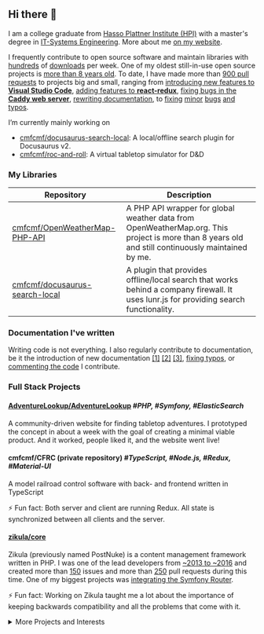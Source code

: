 ## Hi there 👋

I am a college graduate from [Hasso Plattner Institute (HPI)](https://hpi.de/en) with a master's degree in [IT-Systems Engineering](https://hpi.de/en/studies/before-the-study/degree-programs/master/it-systems-engineering.html). More about me [on my website](https://christianflach.de/).


<p>I frequently contribute to open source software and maintain libraries with<!-- --> <a href="https://packagist.org/packages/cmfcmf/openweathermap-php-api" target="_blank" rel="nofollow noopener">hundreds</a> <!-- -->of<!-- --> <a href="https://www.npmjs.com/package/@cmfcmf/docusaurus-search-local" target="_blank" rel="nofollow noopener">downloads</a> <!-- -->per week. One of my oldest still-in-use open source projects is<!-- --> <a href="https://github.com/cmfcmf/OpenWeatherMap-PHP-API" target="_blank" rel="nofollow noopener">more than 8 years old</a>. To date, I have made more than<!-- --> <a href="https://github.com/search?q=is%3Apr+author%3Acmfcmf+sort%3Aupdated-desc" target="_blank" rel="nofollow noopener">900 pull requests</a> <!-- -->to projects big and small, ranging from<!-- --> <a href="https://github.com/microsoft/vscode/pull/65973" target="_blank" rel="nofollow noopener">introducing new features to <strong>Visual Studio Code</strong></a>,<!-- --> <a href="https://github.com/reduxjs/react-redux/pull/1278" target="_blank" rel="nofollow noopener">adding features to <strong>react-redux</strong></a>,<!-- --> <a href="https://github.com/caddyserver/caddy/pull/3758" target="_blank" rel="nofollow noopener">fixing bugs in the <strong>Caddy web server</strong></a>,<!-- --> <a href="https://github.com/free-pdk/free-pdk.github.io/pull/3" target="_blank" rel="nofollow noopener">rewriting documentation</a>, to<!-- --> <a href="https://github.com/mui-org/material-ui/pull/13107" target="_blank" rel="nofollow noopener">fixing</a> <a href="https://github.com/sindresorhus/refined-github/pull/1287" target="_blank" rel="nofollow noopener">minor</a> <a href="https://github.com/badaix/snapcast/pull/536" target="_blank" rel="nofollow noopener">bugs</a> <a href="https://github.com/supasate/connected-react-router/pull/273" target="_blank" rel="nofollow noopener">and</a> <a href="https://github.com/raspberrypi/pico-sdk/pull/236" target="_blank" rel="nofollow noopener">typos</a>.</p>

I’m currently mainly working on 
- [cmfcmf/docusaurus-search-local](https://github.com/cmfcmf/docusaurus-search-local): A local/offline search plugin for Docusaurus v2.
- [cmfcmf/roc-and-roll](https://github.com/cmfcmf/roc-and-roll): A virtual tabletop simulator for D&D


### My Libraries

| Repository | Description |
| -- | -- |
| [cmfcmf/OpenWeatherMap-PHP-API](https://github.com/cmfcmf/OpenWeatherMap-PHP-API) | A PHP API wrapper for global weather data from OpenWeatherMap.org. This project is more than 8 years old and still continuously maintained by me. |
| [cmfcmf/docusaurus-search-local](https://github.com/cmfcmf/docusaurus-search-local) | A plugin that provides offline/local search that works behind a company firewall. It uses lunr.js for providing search functionality. |

### Documentation I've written

Writing code is not everything. I also regularly contribute to documentation, be it the introduction of new documentation 
[[1]](https://github.com/schul-cloud/gamification/pull/60) 
[[2]](https://github.com/free-pdk/free-pdk.github.io/pull/3) 
[[3]](https://github.com/cmfcmf/OpenWeatherMap-PHP-API/pull/141), 
[fixing typos](https://github.com/pulls?q=is%3Apr+author%3Acmfcmf+sort%3Aupdated-desc+is%3Amerged+typo), 
or [commenting the code](https://github.com/badaix/snapcast/pull/543/files) 
I contribute.

### Full Stack Projects

#### [AdventureLookup/AdventureLookup](https://github.com/AdventureLookup/AdventureLookup) *#PHP, #Symfony, #ElasticSearch*

A community-driven website for finding tabletop adventures.
I prototyped the concept in about a week with the goal of creating a minimal viable product. And it worked, people liked it, and the website went live!   

#### cmfcmf/CFRC (private repository) *#TypeScript, #Node.js, #Redux, #Material-UI*

A model railroad control software with back- and frontend written in TypeScript

⚡ Fun fact: Both server and client are running Redux. All state is synchronized between all clients and the server.  

#### [zikula/core](https://github.com/zikula/core)

Zikula (previously named PostNuke) is a content management framework written in PHP.
I was one of the lead developers from 
[~2013 to ~2016](https://github.com/zikula/core/graphs/contributors?from=2012-08-15&to=2016-09-22&type=c)
and created more than 
[150](https://github.com/zikula/core/issues?q=is%3Aissue+sort%3Aupdated-desc+author%3Acmfcmf)
issues and more than
[250](https://github.com/zikula/core/pulls?q=is%3Apr+author%3Acmfcmf+is%3Amerged+sort%3Acomments-desc)
pull requests during this time. 
One of my biggest projects was 
[integrating the Symfony Router](https://github.com/zikula/core/pulls?q=is%3Apr+author%3Acmfcmf+is%3Amerged+sort%3Acomments-desc+route).

⚡ Fun fact: Working on Zikula taught me a lot about the importance of keeping backwards compatibility and all the problems that come with it.

<details>
<summary>More Projects and Interests</summary>


### Community Management

I try to make contributing to my bigger projets 
[cmfcmf/OpenWeatherMap-PHP-API](https://github.com/cmfcmf/OpenWeatherMap-PHP-API) and 
[AdventureLookup/AdventureLookup](https://github.com/AdventureLookup/AdventureLookup/)
as easy and accessible as possible.

I aim to provide easy to setup development environments, including browser-based environments.
I write [extensive contributing guidelines](https://github.com/AdventureLookup/AdventureLookup/blob/dev/CONTRIBUTING.md) 
aimed at both developers and non-developers.
I try to be encouraging and supportive to all contributors, because I know how much of a difference the behavior of people you are interacting with can make.

### Security Vulnerabilies I discovered

Around 2014, I was particularly interested in security vulnerarbilities and eventually found three vulnerabilities on big websites.
While I no longer actively search for vulnerabilities, my knowledge and experience with them often helps me avoid them in code I write and review. 

- I found an Open Redirect Vulnerability on **twitch.tv**, that apparently had already been reported but not yet been fixed.
- I found an Open Redirect Vulnerability on **tumblr.com**, which I eventually received a bounty for.
- I found a way to check if a private repository with a given name exists on **github.com**, which was out of scope of the bounty program at that time. 
  I got some cool GitHub swag though!

### Weird Projects

These are projects that are a bit unusual at first glance :mag:

#### [cmfcmf/MagicMouse](https://github.com/cmfcmf/MagicMouse)

A webbrowser for Squeak/Smalltalk. The webbrowser works by opening Chrome in the background and streaming images from Chrome to Squeak via FFI.

#### [cmfcmf/Anno2018](https://github.com/cmfcmf/Anno2018)

A rewrite of the 20-year old game Anno1602 in TypeScript. This includes reverse engineering ancient file formats as well as analyzing assembler code.

#### PolyCode Editor (private repository)

A code editor written in TruffleSqueak/Smalltalk, that allows you to combine multiple programming languages in the same file.

⚡ Fun fact: We had to extend the existing text box implementation that could only handle `CR` newlines to also properly support `LF` and `CRLF`. We also wrote a binary viewer.

#### PolyJuS Notebooks (private repository)

Jupyter Notebook-like environment for TruffleSqueak/Smalltalk that lets you use multiple programming languages in one notebook.

⚡ Fun fact: We wrote a paper! "PolyJuS: a Squeak/Smalltalk-based polyglot notebook system for the GraalVM"

### Contributions/Code I'm particularly proud of

- :tada: [I contributed to Visual Studio Code](https://github.com/microsoft/vscode/pull/65973)  
  My contribution allows tasks to be configured to run side by side in the same terminal.
- :tada: My [first pull request from 2012](https://github.com/zikula/core/pull/455), which was my first ever contribution to open source software.

<!--
- :tada: [The first time I ever wrote a sort algorithm](https://github.com/cmfcmf/RoboRally/blob/5184683c929d396ff5c3df859bcb1d591f7e9b36/Source/Master.nxc#L141-L158)
-->

</details>

